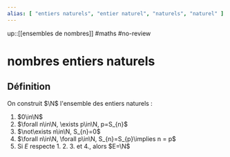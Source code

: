```yaml
---
alias: [ "entiers naturels", "entier naturel", "naturels", "naturel" ]
---
```

up::[[ensembles de nombres]]
#maths #no-review 
# nombres entiers naturels

## Définition
On construit $\N$ l'ensemble des entiers naturels :

 1. $0\in\N$
 2. $\forall n\in\N, \exists p\in\N, p=S_{n}$
 3. $\not\exists n\in\N, S_{n}=0$
 4. $\forall n\in\N, \forall p\in\N, S_{n}=S_{p}\implies n = p$
 5. Si $E$ respecte 1. 2. 3. et 4., alors $E=\N$


